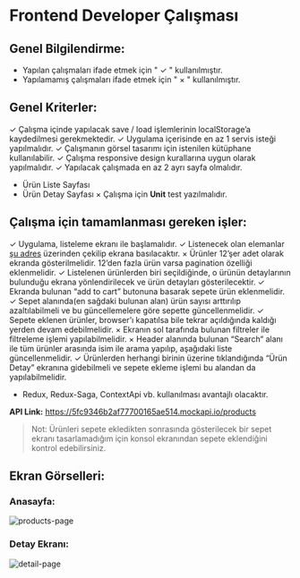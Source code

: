 # Frontend Developer Çalışması

## Genel Bilgilendirme: 
- Yapılan çalışmaları ifade etmek için " ✓ " kullanılmıştır.
- Yapılamamış çalışmaları ifade etmek için " × " kullanılmıştır.
	
## Genel Kriterler: 
✓ Çalışma içinde yapılacak save / load işlemlerinin localStorage’a kaydedilmesi gerekmektedir. 
✓ Uygulama içerisinde en az 1 servis isteği yapılmalıdır. 
✓ Çalışmanın görsel tasarımı için istenilen kütüphane kullanılabilir. 
✓ Çalışma responsive design kurallarına uygun olarak yapılmalıdır. 
✓ Yapılacak çalışmada en az 2 ayrı sayfa olmalıdır. 
   - Ürün Liste Sayfası 
   - Ürün Detay Sayfası 
× Çalışma için <b>Unit</b> test yazılmalıdır. 

## Çalışma için tamamlanması gereken işler: 
✓ Uygulama, listeleme ekranı ile başlamalıdır. 
✓ Listenecek olan elemanlar [şu adres](https://5fc9346b2af77700165ae514.mockapi.io/products) üzerinden çekilip ekrana basılacaktır. 
× Ürünler 12’şer adet olarak ekranda gösterilmelidir. 12’den fazla ürün varsa pagination özelliği eklenmelidir.
✓ Listelenen ürünlerden biri seçildiğinde, o ürünün detaylarının bulunduğu ekrana yönlendirilecek ve ürün detayları gösterilecektir.
✓ Ekranda bulunan “add to cart” butonuna basarak sepete ürün eklenmelidir.
✓ Sepet alanında(en sağdaki bulunan alan) ürün sayısı arttırılıp azaltılabilmeli ve bu güncellemelere göre sepette güncellenmelidir.
✓ Sepete eklenen ürünler, browser’ı kapatılsa bile tekrar açıldığında kaldığı yerden devam edebilmelidir.
× Ekranın sol tarafında bulunan filtreler ile filtreleme işlemi yapılabilmelidir.
× Header alanında bulunan “Search“ alanı ile tüm ürünler arasında isim ile arama yapılıp, aşağıdaki liste güncellenmelidir.
✓ Ürünlerden herhangi birinin üzerine tıklandığında “Ürün Detay” ekranına gidebilmeli ve sepete ekleme işlemi bu alandan da yapılabilmelidir.
- Redux, Redux-Saga, ContextApi vb. kullanılması avantajlı olacaktır.

<b>API Link:</b> https://5fc9346b2af77700165ae514.mockapi.io/products


> Not: Ürünleri sepete ekledikten sonrasında gösterilecek bir sepet ekranı tasarlamadığım için konsol ekranından sepete eklendiğini kontrol edebilirsiniz.

## Ekran Görselleri:

### Anasayfa:

![products-page](https://user-images.githubusercontent.com/80522648/180655547-9ba029f0-dd6e-44fc-8dda-a6e58589f130.png)

### Detay Ekranı:

![detail-page](https://user-images.githubusercontent.com/80522648/180655554-f537802e-de54-4f78-86bf-2d8abd146f57.png)
